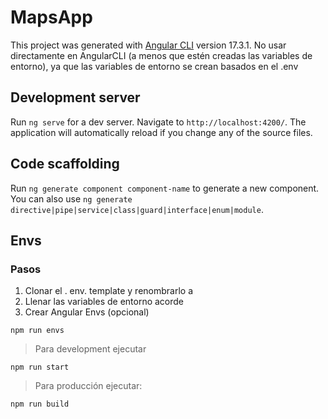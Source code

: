 # MapsApp

This project was generated with [Angular CLI](https://github.com/angular/angular-cli) version 17.3.1.
No usar directamente en AngularCLI (a menos que estén creadas las variables de entorno), ya que las variables de entorno se crean
basados en el .env

## Development server

Run `ng serve` for a dev server. Navigate to `http://localhost:4200/`. The application will automatically reload if you change any of the source files.

## Code scaffolding

Run `ng generate component component-name` to generate a new component. You can also use `ng generate directive|pipe|service|class|guard|interface|enum|module`.

## Envs

### Pasos

1. Clonar el . env. template y renombrarlo a
2. Llenar las variables de entorno acorde
3. Crear Angular Envs (opcional)

``` npm
npm run envs
```

> Para development ejecutar

```npm
npm run start
```

> Para producción ejecutar:

```npm
npm run build
```
